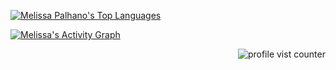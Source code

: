 <!--- Bonequinha se mexendo
<img align='center' src="https://data.whicdn.com/images/237176020/original.gif" width="250">


<!--- Capa Básica


<div align='center'>
<h2 align='center'> 
 Hello World <img src="https://github.com/rajput2107/rajput2107/blob/master/Assets/Earth.gif" width="24px" /> 
</h2>
<p align='center'><i>❝Há uma diferença entre conhecer o caminho e percorrer o caminho."
</div>
 
 
<!--- Computador e sobre mim 
</h5>

<img src="https://raw.githubusercontent.com/MicaelliMedeiros/micaellimedeiros/master/image/computer-illustration.png" min-width="350px" max-width="350px" width="350px" align="right" alt="Computador">

## Sobre mim

- 🐱‍💻 [...]
- 👩‍💻 BICT - UFMA 🎓
- 💌 Para maiores esclarecimentos ou convites para contribuições e parcerias, envie-me um e-mail: mlsspalhano@gmail.com
- 💬 Pode me perguntar sobre qualquer coisa, ficarei feliz em ajudar :D

## Tecnologias e Ferramentas

<div style="display: inline_block"><br>
 
<img align="center" alt="Melissa-Git" height="30" width="40" src="https://cdn.jsdelivr.net/gh/devicons/devicon/icons/git/git-original.svg">
</div>

##


<div>
<!-- github stats -->
<!-- p align="left"><a href="https://github.com/melpalhano/github-readme-stats"><img alt="Melissa Palhano's Github Stats" src="https://github-readme-stats.vercel.app/api?username=melpalhano&show_icons=true&count_private=true&theme=react&hide_border=true&bg_color=0D1117" /></a> -->

 
 <!-- most used languagens -->
<p align="left"><a href="https://github.com/melpalhano/github-readme-stats"><img alt="Melissa Palhano's Top Languages" src="https://github-readme-stats.vercel.app/api/top-langs/?username=melpalhano&langs_count=8&count_private=true&layout=compact&theme=react&hide_border=true&bg_color=0D1117" /></a>
</div>


<!-- grafico -->
<a href="https://github.com/melpalhano/github-readme-activity-graph"><img alt="Melissa's Activity Graph" src="https://activity-graph.herokuapp.com/graph?username=melpalhano&bg_color=0D1117&color=5BCDEC&line=5BCDEC&point=FFFFFF&hide_border=true" /></a>


<!--- gatinho programador 

    </samp>
    <p align="right">
    <img src="https://media.giphy.com/media/WUlplcMpOCEmTGBtBW/giphy.gif" width="150"> 


<!-- Profile vist counter -->
<p align="right"> <img src="https://komarev.com/ghpvc/?username=melpalhano&color=blueviolet&label=profile+views" alt="profile vist counter" /> </p>  
<a href="https://github.com/melpalhano">


